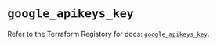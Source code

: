 # `google_apikeys_key`

Refer to the Terraform Registory for docs: [`google_apikeys_key`](https://registry.terraform.io/providers/hashicorp/google/5.11.0/docs/resources/apikeys_key).
